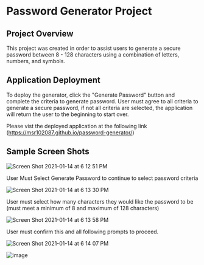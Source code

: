 # Password Generator Project

## Project Overview

This project was created in order to assist users to generate a secure password between 8 - 128 characters using a combination of letters, numbers, and symbols.

## Application Deployment

To deploy the generator, click the "Generate Password" button and complete the criteria to generate password.  User must agree to all criteria to generate a secure password, if not all criteria are selected, the application will return the user to the beginning to start over.

Please vist the deployed application at the following link (https://msr102087.github.io/password-generator/)

## Sample Screen Shots

![Screen Shot 2021-01-14 at 6 12 51 PM](https://user-images.githubusercontent.com/74628028/104672425-a0ed8000-5694-11eb-801b-9a231b36a72d.png)

User Must Select Generate Password to continue to select password criteria

![Screen Shot 2021-01-14 at 6 13 30 PM](https://user-images.githubusercontent.com/74628028/104672542-d5f9d280-5694-11eb-9e04-f14ef972ddfd.png)

User must select how many characters they would like the password to be (must meet a minimum of 8 and maximum of 128 characters)

![Screen Shot 2021-01-14 at 6 13 58 PM](https://user-images.githubusercontent.com/74628028/104672642-03df1700-5695-11eb-93fd-ff178abb194d.png)

User must confirm this and all following prompts to proceed.

![Screen Shot 2021-01-14 at 6 14 07 PM](https://user-images.githubusercontent.com/74628028/104686367-eff5de00-56b1-11eb-9d59-34a4b51bb9e5.png)

![image](https://user-images.githubusercontent.com/74628028/104686451-14ea5100-56b2-11eb-81d0-d2f0cf8eaceb.png)

